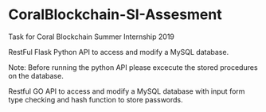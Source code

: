# CoralBlockchain-SI-Assesment
Task for Coral Blockchain Summer Internship 2019

RestFul Flask Python API to access and modify a MySQL database.

Note: Before running the python API please excecute the stored procedures on the database.

Restful GO API to access and modify a MySQL database with input form type checking and hash function to store passwords.
